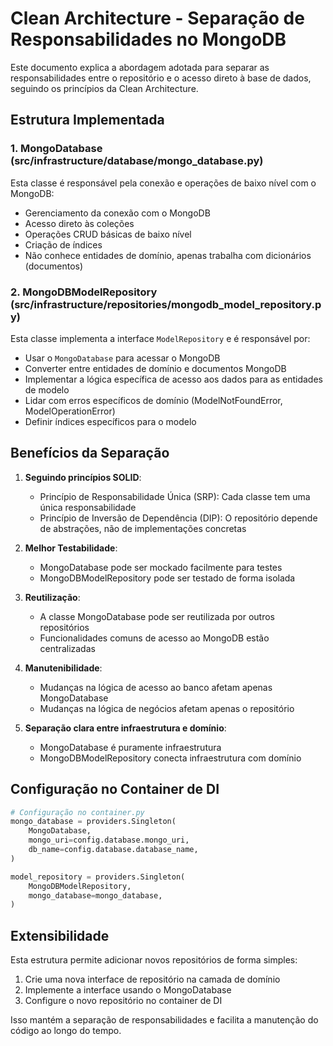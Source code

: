# Clean Architecture - Separação de Responsabilidades no MongoDB

Este documento explica a abordagem adotada para separar as responsabilidades entre o repositório e o acesso direto à base de dados, seguindo os princípios da Clean Architecture.

## Estrutura Implementada

### 1. MongoDatabase (src/infrastructure/database/mongo_database.py)

Esta classe é responsável pela conexão e operações de baixo nível com o MongoDB:

- Gerenciamento da conexão com o MongoDB
- Acesso direto às coleções
- Operações CRUD básicas de baixo nível
- Criação de índices
- Não conhece entidades de domínio, apenas trabalha com dicionários (documentos)

### 2. MongoDBModelRepository (src/infrastructure/repositories/mongodb_model_repository.py)

Esta classe implementa a interface `ModelRepository` e é responsável por:

- Usar o `MongoDatabase` para acessar o MongoDB
- Converter entre entidades de domínio e documentos MongoDB
- Implementar a lógica específica de acesso aos dados para as entidades de modelo
- Lidar com erros específicos de domínio (ModelNotFoundError, ModelOperationError)
- Definir índices específicos para o modelo

## Benefícios da Separação

1. **Seguindo princípios SOLID**:
   - Princípio de Responsabilidade Única (SRP): Cada classe tem uma única responsabilidade
   - Princípio de Inversão de Dependência (DIP): O repositório depende de abstrações, não de implementações concretas

2. **Melhor Testabilidade**:
   - MongoDatabase pode ser mockado facilmente para testes
   - MongoDBModelRepository pode ser testado de forma isolada

3. **Reutilização**:
   - A classe MongoDatabase pode ser reutilizada por outros repositórios
   - Funcionalidades comuns de acesso ao MongoDB estão centralizadas

4. **Manutenibilidade**:
   - Mudanças na lógica de acesso ao banco afetam apenas MongoDatabase
   - Mudanças na lógica de negócios afetam apenas o repositório

5. **Separação clara entre infraestrutura e domínio**:
   - MongoDatabase é puramente infraestrutura
   - MongoDBModelRepository conecta infraestrutura com domínio

## Configuração no Container de DI

```python
# Configuração no container.py
mongo_database = providers.Singleton(
    MongoDatabase,
    mongo_uri=config.database.mongo_uri,
    db_name=config.database.database_name,
)

model_repository = providers.Singleton(
    MongoDBModelRepository,
    mongo_database=mongo_database,
)
```

## Extensibilidade

Esta estrutura permite adicionar novos repositórios de forma simples:

1. Crie uma nova interface de repositório na camada de domínio
2. Implemente a interface usando o MongoDatabase
3. Configure o novo repositório no container de DI

Isso mantém a separação de responsabilidades e facilita a manutenção do código ao longo do tempo.
